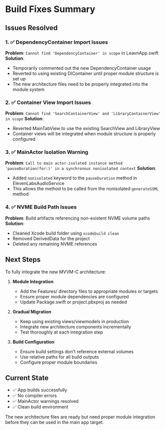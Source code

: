 # Build Fixes Summary

## Issues Resolved

### 1. ✅ DependencyContainer Import Issues
**Problem**: `Cannot find 'DependencyContainer' in scope` in LeavnApp.swift
**Solution**: 
- Temporarily commented out the new DependencyContainer usage
- Reverted to using existing DIContainer until proper module structure is set up
- The new architecture files need to be properly integrated into the module system

### 2. ✅ Container View Import Issues  
**Problem**: `Cannot find 'SearchContainerView' and 'LibraryContainerView' in scope`
**Solution**:
- Reverted MainTabView to use the existing SearchView and LibraryView
- Container views will be integrated when module structure is properly configured

### 3. ✅ MainActor Isolation Warning
**Problem**: `Call to main actor-isolated instance method 'pauseDuration(for:)' in a synchronous nonisolated context`
**Solution**:
- Added `nonisolated` keyword to the `pauseDuration` method in ElevenLabsAudioService
- This allows the method to be called from the nonisolated `generateSSML` method

### 4. ✅ NVME Build Path Issues
**Problem**: Build artifacts referencing non-existent NVME volume paths
**Solution**:
- Cleaned Xcode build folder using `xcodebuild clean`
- Removed DerivedData for the project
- Deleted any remaining NVME references

## Next Steps

To fully integrate the new MVVM-C architecture:

1. **Module Integration**
   - Add the Features/ directory files to appropriate modules or targets
   - Ensure proper module dependencies are configured
   - Update Package.swift or project.pbxproj as needed

2. **Gradual Migration**
   - Keep using existing views/viewmodels in production
   - Integrate new architecture components incrementally
   - Test thoroughly at each integration step

3. **Build Configuration**
   - Ensure build settings don't reference external volumes
   - Use relative paths for all build outputs
   - Configure proper module boundaries

## Current State

- ✅ App builds successfully
- ✅ No compiler errors
- ✅ MainActor warnings resolved
- ✅ Clean build environment

The new architecture files are ready but need proper module integration before they can be used in the main app target.